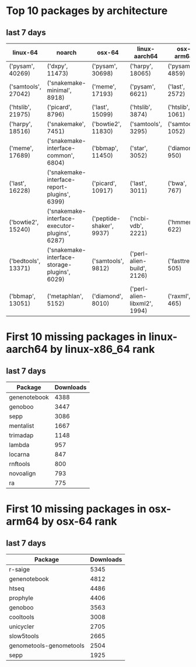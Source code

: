 # Top 10 packages by architecture
## last 7 days
|linux-64 | noarch | osx-64 | linux-aarch64 | osx-arm64 | 
|-|-|-|-|-|
|('pysam', 40269) |('dxpy', 11473) |('pysam', 30698) |('harpy', 18065) |('pysam', 4859) |
|('samtools', 27042) |('snakemake-minimal', 8918) |('meme', 17193) |('pysam', 6621) |('last', 2572) |
|('htslib', 21975) |('picard', 8796) |('last', 15099) |('htslib', 3874) |('htslib', 1061) |
|('harpy', 18516) |('snakemake', 7451) |('bowtie2', 11830) |('samtools', 3295) |('samtools', 1052) |
|('meme', 17689) |('snakemake-interface-common', 6804) |('bbmap', 11450) |('star', 3052) |('diamond', 950) |
|('last', 16228) |('snakemake-interface-report-plugins', 6399) |('picard', 10917) |('last', 3011) |('bwa', 767) |
|('bowtie2', 15240) |('snakemake-interface-executor-plugins', 6287) |('peptide-shaker', 9937) |('ncbi-vdb', 2221) |('hmmer', 622) |
|('bedtools', 13371) |('snakemake-interface-storage-plugins', 6029) |('samtools', 9812) |('perl-alien-build', 2126) |('fasttree', 505) |
|('bbmap', 13051) |('metaphlan', 5152) |('diamond', 8010) |('perl-alien-libxml2', 1994) |('raxml', 465) |
# First 10 missing packages in linux-aarch64 by linux-x86_64 rank
## last 7 days

| Package | Downloads |
| - | - |
| genenotebook | 4388 | 
| genoboo | 3447 | 
| sepp | 3086 | 
| mentalist | 1667 | 
| trimadap | 1148 | 
| lambda | 957 | 
| locarna | 847 | 
| rnftools | 800 | 
| novoalign | 793 | 
| ra | 775 | 
# First 10 missing packages in osx-arm64 by osx-64 rank
## last 7 days

| Package | Downloads |
| - | - |
| r-saige | 5345 | 
| genenotebook | 4812 | 
| htseq | 4486 | 
| prophyle | 4406 | 
| genoboo | 3563 | 
| cooltools | 3008 | 
| unicycler | 2705 | 
| slow5tools | 2665 | 
| genometools-genometools | 2504 | 
| sepp | 1925 | 
